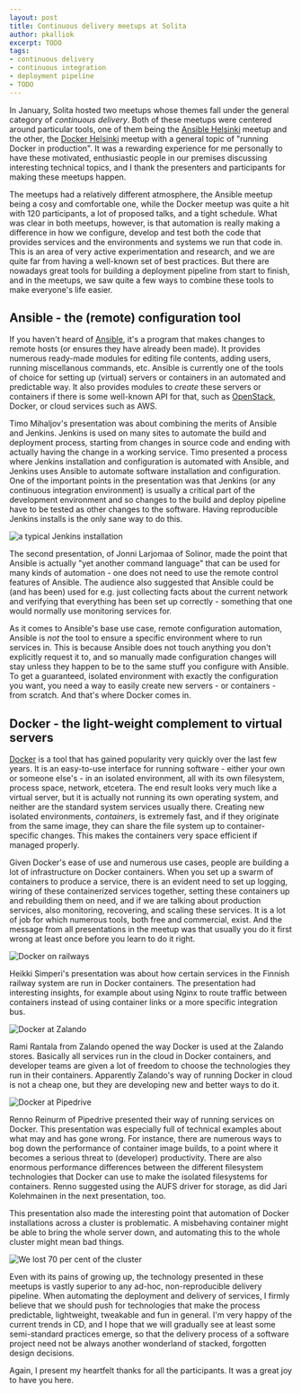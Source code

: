 ```yaml
---
layout: post
title: Continuous delivery meetups at Solita
author: pkalliok
excerpt: TODO
tags:
- continuous delivery
- continuous integration
- deployment pipeline
- TODO
---
```


In January, Solita hosted two meetups whose themes fall under the general category of *continuous delivery*.  Both of these meetups were centered around particular tools, one of them being the [Ansible Helsinki](https://www.meetup.com/Ansible-Helsinki/events/235535175/) meetup and the other, the [Docker Helsinki](https://www.meetup.com/Docker-Helsinki/events/235753507/) meetup with a general topic of "running Docker in production".  It was a rewarding experience for me personally to have these motivated, enthusiastic people in our premises discussing interesting technical topics, and I thank the presenters and participants for making these meetups happen.

The meetups had a relatively different atmosphere, the Ansible meetup being a cosy and comfortable one, while the Docker meetup was quite a hit with 120 participants, a lot of proposed talks, and a tight schedule.  What was clear in both meetups, however, is that automation is really making a difference in how we configure, develop and test both the code that provides services and the environments and systems we run that code in.  This is an area of very active experimentation and research, and we are quite far from having a well-known set of best practices.  But there are nowadays great tools for building a deployment pipeline from start to finish, and in the meetups, we saw quite a few ways to combine these tools to make everyone's life easier.

## Ansible - the (remote) configuration tool

If you haven't heard of [Ansible](http://docs.ansible.com/), it's a program that makes changes to remote hosts (or ensures they have already been made).  It provides numerous ready-made modules for editing file contents, adding users, running miscellanous commands, etc.  Ansible is currently one of the tools of choice for setting up (virtual) servers or containers in an automated and predictable way.  It also provides modules to *create* these servers or containers if there is some well-known API for that, such as [OpenStack](http://developer.openstack.org/), Docker, or cloud services such as AWS.

Timo Mihaljov's presentation was about combining the merits of Ansible and Jenkins.  Jenkins is used on many sites to automate the build and deployment process, starting from changes in source code and ending with actually having the change in a working service.  Timo presented a process where Jenkins installation and configuration is automated with Ansible, and Jenkins uses Ansible to automate software installation and configuration.  One of the important points in the presentation was that Jenkins (or any continuous integration environment) is usually a critical part of the development environment and so changes to the build and deploy pipeline have to be tested as other changes to the software.  Having reproducible Jenkins installs is the only sane way to do this.

![a typical Jenkins installation](/img/continuous-delivery-meetups/20170110_161243.jpg)

The second presentation, of Jonni Larjomaa of Solinor, made the point that Ansible is actually "yet another command language" that can be used for many kinds of automation - one does not need to use the remote control features of Ansible.  The audience also suggested that Ansible could be (and has been) used for e.g. just collecting facts about the current network and verifying that everything has been set up correctly - something that one would normally use monitoring services for.

As it comes to Ansible's base use case, remote configuration automation, Ansible is *not* the tool to ensure a specific environment where to run services in.  This is because Ansible does not touch anything you don't explicitly request it to, and so manually made configuration changes will stay unless they happen to be to the same stuff you configure with Ansible.  To get a guaranteed, isolated environment with exactly the configuration you want, you need a way to easily create new servers - or containers - from scratch.  And that's where Docker comes in.

## Docker - the light-weight complement to virtual servers

[Docker](https://docs.docker.com/) is a tool that has gained popularity very quickly over the last few years.  It is an easy-to-use interface for running software - either your own or someone else's - in an isolated environment, all with its own filesystem, process space, network, etcetera.  The end result looks very much like a virtual server, but it is actually not running its own operating system, and neither are the standard system services usually there.  Creating new isolated environments, *containers*, is extremely fast, and if they originate from the same image, they can share the file system up to container-specific changes.  This makes the containers very space efficient if managed properly.

Given Docker's ease of use and numerous use cases, people are building a lot of infrastructure on Docker containers.  When you set up a swarm of containers to produce a service, there is an evident need to set up logging, wiring of these containerized services together, setting these containers up and rebuilding them on need, and if we are talking about production services, also monitoring, recovering, and scaling these services.  It is a lot of job for which numerous tools, both free and commercial, exist.  And the message from all presentations in the meetup was that usually you do it first wrong at least once before you learn to do it right.

![Docker on railways](/img/continuous-delivery-meetups/IMG_20170117_172620.jpg)

Heikki Simperi's presentation was about how certain services in the Finnish railway system are run in Docker containers.  The presentation had interesting insights, for example about using Nginx to route traffic between containers instead of using container links or a more specific integration bus.

![Docker at Zalando](/img/continuous-delivery-meetups/IMG_20170117_181434.jpg)

Rami Rantala from Zalando opened the way Docker is used at the Zalando stores.  Basically all services run in the cloud in Docker containers, and developer teams are given a lot of freedom to choose the technologies they run in their containers.  Apparently Zalando's way of running Docker in cloud is not a cheap one, but they are developing new and better ways to do it.

![Docker at Pipedrive](/img/continuous-delivery-meetups/IMG_20170117_184849.jpg)

Renno Reinurm of Pipedrive presented their way of running services on Docker.  This presentation was especially full of technical examples about what may and has gone wrong.  For instance, there are numerous ways to bog down the performance of container image builds, to a point where it becomes a serious threat to (developer) productivity.  There are also enormous performance differences between the different filesystem technologies that Docker can use to make the isolated filesystems for containers.  Renno suggested using the AUFS driver for storage, as did Jari Kolehmainen in the next presentation, too.

This presentation also made the interesting point that automation of Docker installations across a cluster is problematic.  A misbehaving container might be able to bring the whole server down, and automating this to the whole cluster might mean bad things.

![We lost 70 per cent of the cluster](/img/continuous-delivery-meetups/IMG_20170117_190611.jpg)

Even with its pains of growing up, the technology presented in these meetups is vastly superior to any ad-hoc, non-reproducible delivery pipeline.  When automating the deployment and delivery of services, I firmly believe that we should push for technologies that make the process predictable, lightweight, tweakable and fun in general.  I'm very happy of the current trends in CD, and I hope that we will gradually see at least some semi-standard practices emerge, so that the delivery process of a software project need not be always another wonderland of stacked, forgotten design decisions.

Again, I present my heartfelt thanks for all the participants.  It was a great joy to have you here.

